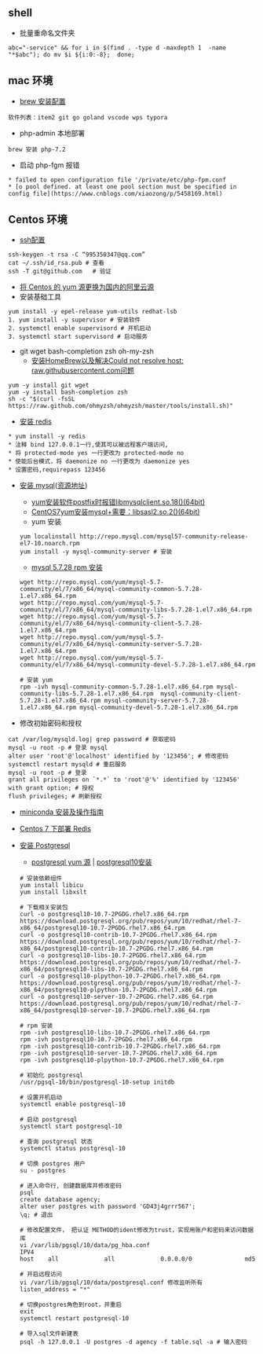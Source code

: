 ## shell
* 批量重命名文件夹
```
abc="-service" && for i in $(find . -type d -maxdepth 1  -name "*$abc"); do mv $i ${i:0:-8};  done;
 ```
 
## mac 环境

* [brew 安装配置](https://www.jianshu.com/p/0cea9650918d)
```
软件列表：item2 git go goland vscode wps typora
```

* php-admin 本地部署
```
brew 安装 php-7.2
```

* 启动 php-fgm 报错
```  
* failed to open configuration file '/private/etc/php-fpm.conf
* [o pool defined. at least one pool section must be specified in config file](https://www.cnblogs.com/xiaozong/p/5458169.html)
```

## Centos 环境
* [ssh配置](https://segmentfault.com/a/1190000013759207)
```
ssh-keygen -t rsa -C “995350347@qq.com” 
cat ~/.ssh/id_rsa.pub # 查看
ssh -T git@github.com   # 验证
```
* [将 Centos 的 yum 源更换为国内的阿里云源](https://www.jianshu.com/p/4aa7b63f9026)
* 安装基础工具
```
yum install -y epel-release yum-utils redhat-lsb
1. yum install -y supervisor # 安装软件
2. systemctl enable supervisord # 开机启动
3. systemctl start supervisord # 启动服务
```

* git wget  bash-completion zsh oh-my-zsh
    * [安装HomeBrew以及解决Could not resolve host: raw.githubusercontent.com问题](https://www.jianshu.com/p/52dee5b08c29)
```
yum -y install git wget
yum -y install bash-completion zsh
sh -c "$(curl -fsSL https://raw.github.com/ohmyzsh/ohmyzsh/master/tools/install.sh)"
```


* [安装 redis](https://xyzghio.xyz/dbInCentOS/)
```
* yum install -y redis
* 注释 bind 127.0.0.1一行,使其可以被远程客户端访问,
* 将 protected-mode yes 一行更改为 protected-mode no
* 使能后台模式，将 daemonize no 一行更改为 daemonize yes
* 设置密码,requirepass 123456
```

* [安装 mysql](https://xyzghio.xyz/dbInCentOS/)([资源地址](http://repo.mysql.com/))
    * [yum安装软件postfix时报错libmysqlclient.so.18()(64bit)](https://blog.csdn.net/Moniicoo/article/details/86647080)
    * [CentOS7yum安装mysql+需要：libsasl2.so.2()(64bit)](https://blog.csdn.net/qq_38417808/article/details/81291588)
    * yum 安装
    ```
    yum localinstall http://repo.mysql.com/mysql57-community-release-el7-10.noarch.rpm
    yum install -y mysql-community-server # 安装
    ```

    * [mysql 5.7.28 rpm 安装](https://blog.csdn.net/shangyexin/article/details/102720834)
    ```
    wget http://repo.mysql.com/yum/mysql-5.7-community/el/7/x86_64/mysql-community-common-5.7.28-1.el7.x86_64.rpm
    wget http://repo.mysql.com/yum/mysql-5.7-community/el/7/x86_64/mysql-community-libs-5.7.28-1.el7.x86_64.rpm
    wget http://repo.mysql.com/yum/mysql-5.7-community/el/7/x86_64/mysql-community-client-5.7.28-1.el7.x86_64.rpm
    wget http://repo.mysql.com/yum/mysql-5.7-community/el/7/x86_64/mysql-community-server-5.7.28-1.el7.x86_64.rpm
    wget http://repo.mysql.com/yum/mysql-5.7-community/el/7/x86_64/mysql-community-devel-5.7.28-1.el7.x86_64.rpm

    # 安装 yum
    rpm -ivh mysql-community-common-5.7.28-1.el7.x86_64.rpm mysql-community-libs-5.7.28-1.el7.x86_64.rpm  mysql-community-client-5.7.28-1.el7.x86_64.rpm mysql-community-server-5.7.28-1.el7.x86_64.rpm mysql-community-devel-5.7.28-1.el7.x86_64.rpm
    ```

* 修改初始密码和授权
```
cat /var/log/mysqld.log| grep password # 获取密码
mysql -u root -p # 登录 mysql
alter user 'root'@'localhost' identified by '123456'; # 修改密码
systemctl restart mysqld # 重启服务
mysql -u root -p # 登录
grant all privileges on `*.*` to 'root'@'%' identified by '123456' with grant option; # 授权
flush privileges; # 刷新授权
```

* [miniconda 安装及操作指南](https://blog.51cto.com/loufeng/2342003)
* [Centos 7 下部署 Redis](https://xyzghio.xyz/dbInCentOS/)


* [安装 Postgresql](https://www.postgresql.org/download/linux/redhat/)
    * [postgresql yum 源](https://download.postgresql.org/pub/repos/yum/10/redhat/rhel-7.5-x86_64/) | [postgresql10安装](https://blog.csdn.net/templarzq/article/details/100916016)
    ```
    # 安装依赖组件
    yum install libicu
    yum install libxslt

    # 下载相关安装包
    curl -o postgresql10-10.7-2PGDG.rhel7.x86_64.rpm https://download.postgresql.org/pub/repos/yum/10/redhat/rhel-7-x86_64/postgresql10-10.7-2PGDG.rhel7.x86_64.rpm
    curl -o postgresql10-contrib-10.7-2PGDG.rhel7.x86_64.rpm https://download.postgresql.org/pub/repos/yum/10/redhat/rhel-7-x86_64/postgresql10-contrib-10.7-2PGDG.rhel7.x86_64.rpm
    curl -o postgresql10-libs-10.7-2PGDG.rhel7.x86_64.rpm https://download.postgresql.org/pub/repos/yum/10/redhat/rhel-7-x86_64/postgresql10-libs-10.7-2PGDG.rhel7.x86_64.rpm
    curl -o postgresql10-plpython-10.7-2PGDG.rhel7.x86_64.rpm https://download.postgresql.org/pub/repos/yum/10/redhat/rhel-7-x86_64/postgresql10-plpython-10.7-2PGDG.rhel7.x86_64.rpm
    curl -o postgresql10-server-10.7-2PGDG.rhel7.x86_64.rpm https://download.postgresql.org/pub/repos/yum/10/redhat/rhel-7-x86_64/postgresql10-server-10.7-2PGDG.rhel7.x86_64.rpm
    
    # rpm 安装
    rpm -ivh postgresql10-libs-10.7-2PGDG.rhel7.x86_64.rpm        
    rpm -ivh postgresql10-10.7-2PGDG.rhel7.x86_64.rpm        
    rpm -ivh postgresql10-contrib-10.7-2PGDG.rhel7.x86_64.rpm        
    rpm -ivh postgresql10-server-10.7-2PGDG.rhel7.x86_64.rpm      
    rpm -ivh postgresql10-plpython-10.7-2PGDG.rhel7.x86_64.rpm
    
    # 初始化 postgresql
    /usr/pgsql-10/bin/postgresql-10-setup initdb 
    
    # 设置开机启动
    systemctl enable postgresql-10

    # 启动 postgresql
    systemctl start postgresql-10

    # 查询 postgresql 状态
    systemctl status postgresql-10
    
    # 切换 postgres 用户
    su - postgres
    
    # 进入命令行, 创建数据库并修改密码
    psql
    create database agency;
    alter user postgres with password 'GD43j4grrr567';
    \q; # 退出
    
    # 修改配置文件， 把认证 METHOD的ident修改为trust，实现用账户和密码来访问数据库
    vi /var/lib/pgsql/10/data/pg_hba.conf
    IPV4
    host    all             all             0.0.0.0/0               md5

    # 开启远程访问
    vi /var/lib/pgsql/10/data/postgresql.conf 修改监听所有
    listen_address = "*"
    
    # 切换postgres角色到root，并重启
    exit
    systemctl restart postgresql-10
    
    # 导入sql文件新建表
    psql -h 127.0.0.1 -U postgres -d agency -f table.sql -a # 输入密码


    ```